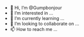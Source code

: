 - 👋 Hi, I’m @Gumpbonjour
- 👀 I’m interested in ...
- 🌱 I’m currently learning ...
- 💞️ I’m looking to collaborate on ...
- 📫 How to reach me ...

<!---
Gumpbonjour/Gumpbonjour is a ✨ special ✨ repository because its `README.md` (this file) appears on your GitHub profile.
You can click the Preview link to take a look at your changes.
--->
